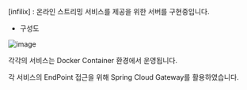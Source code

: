 [infilix]
  : 온라인 스트리밍 서비스를 제공을 위한 서버를 구현중입니다.
  
 - 구성도


![image](https://user-images.githubusercontent.com/14008231/158085231-988600a5-743e-4eb5-a58c-1b4620d25757.png)

 각각의 서비스는 Docker Container 환경에서 운영됩니다.

 각 서비스의 EndPoint 접근을 위해 Spring Cloud Gateway를 활용하였습니다.
